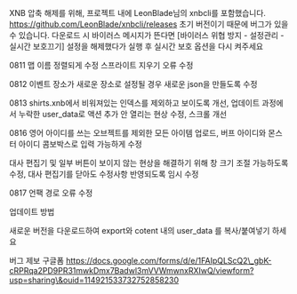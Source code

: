 XNB 압축 해제를 위해, 프로젝트 내에 LeonBlade님의 xnbcli를 포함했습니다. https://github.com/LeonBlade/xnbcli/releases 초기 버전이기 때문에 버그가 있을 수 있습니다.
다운로드 시 바이러스 메시지가 뜬다면 \[바이러스 위협 방지 - 설정관리 -실시간 보호끄기] 설정을 해제했다가 실행 후 실시간 보호 옵션을 다시 켜주세요

0811 맵 이름 정렬되게 수정 스프라이트 지우기 오류 수정

0812 이벤트 장소가 새로운 장소로 설정될 경우 새로운 json을 만들도록 수정

0813 shirts.xnb에서 비워져있는 인덱스를 제외하고 보이도록 개선, 업데이트 과정에서 누락한 user\_data로 액션 추가 안 열리는 현상 수정, 스크롤 개선

0816 영어 아이디를 쓰는 오브젝트를 제외한 모든 아이템 업로드, 버프 아이디와 몬스터 아이디 콤보박스로 입력 가능하게 수정

대사 편집기 및 일부 버튼이 보이지 않는 현상을 해결하기 위해 창 크기 조절 가능하도록 수정, 대사 편집기를 닫아도 수정사항 반영되도록 임시 수정

0817 언팩 경로 오류 수정



업데이트 방법

새로운 버전을 다운로드하여 export와 cotent 내의 user\_data 를 복사/붙여넣기 하세요

버그 제보 구글폼 https://docs.google.com/forms/d/e/1FAIpQLScQ2\_gbK-cRPRqa2PD9PR31mwkDmx7Badwl3mVVWmwnxRXIwQ/viewform?usp=sharing\&ouid=114921533732752858230

